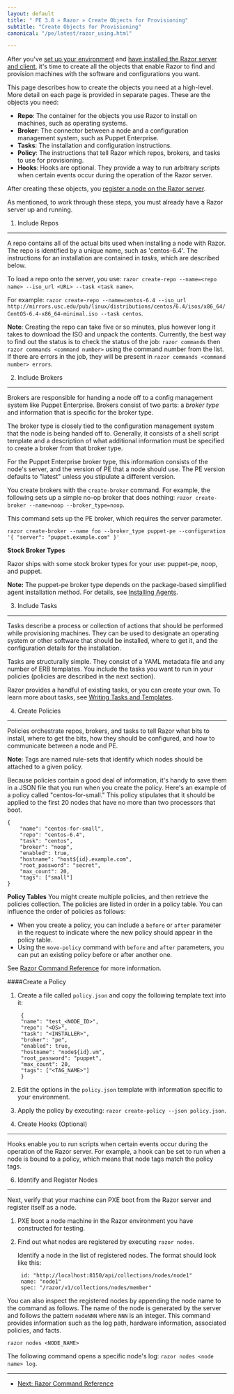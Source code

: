 ```yaml
---
layout: default
title: " PE 3.8 » Razor » Create Objects for Provisioning"
subtitle: "Create Objects for Provisioning"
canonical: "/pe/latest/razor_using.html"

---
```


After you've [set up your environment](./razor_prereqs) and [have installed the Razor server and client](./razor_install.html), it's time to create all the objects that enable Razor to find and provision machines with the software and configurations you want.

This page describes how to create the objects you need at a high-level. More detail on each page is provided in separate pages. These are the objects you need:

+ **Repo**: The container for the objects you use Razor to install on machines, such as operating systems.
+ **Broker**: The connector between a node and a configuration management system, such as Puppet Enterprise.
+ **Tasks**: The installation and configuration instructions.
+ **Policy**: The instructions that tell Razor which repos, brokers, and tasks to use for provisioning.
+ **Hooks**: Hooks are optional. They provide a way to run arbitrary scripts when certain events occur during the operation of the Razor server.

After creating these objects, you [register a node on the Razor server](#identify-and-register-nodes).

As mentioned, to work through these steps, you must already have a Razor server up and running.


1. Include Repos
-------------

A repo contains all of the actual bits used when installing a node with Razor. The repo is identified by a unique name, such as 'centos-6.4'. The instructions for an installation are contained in *tasks*, which are described below.

To load a repo onto the server, you use: `razor create-repo --name=<repo name> --iso_url <URL> --task <task name>`.

For example: `razor create-repo --name=centos-6.4 --iso_url http://mirrors.usc.edu/pub/linux/distributions/centos/6.4/isos/x86_64/CentOS-6.4-x86_64-minimal.iso --task centos`.

**Note**: Creating the repo can take five or so minutes, plus however long it takes to download the ISO and unpack the contents. Currently, the best way to find out the status is to check the status of the job: `razor commands` then `razor commands <command number>` using the command number from the list. If there are errors in the job, they will be present in `razor commands <command number> errors`.


2. Include Brokers
-------------

Brokers are responsible for handing a node off to a config management system like Puppet Enterprise. Brokers consist of two parts: a *broker type* and information that is specific for the broker type.

The broker type is closely tied to the configuration management system that the node is being handed off to. Generally, it consists of a shell script template and a description of what additional information must be specified to create a broker from that broker type.

For the Puppet Enterprise broker type, this information consists of the node's server, and the version of PE that a node should use. The PE version defaults to "latest" unless you stipulate a different version.

You create brokers with the `create-broker` command. For example, the following sets up a simple no-op broker that does nothing:
`razor create-broker --name=noop --broker_type=noop`.

This command sets up the PE broker, which requires the server parameter.

	razor create-broker --name foo --broker_type puppet-pe --configuration '{ "server": "puppet.example.com" }'

**Stock Broker Types**

Razor ships with some stock broker types for your use:  puppet-pe, noop, and puppet.

**Note:** The puppet-pe broker type depends on the package-based simplified agent installation method. For details, see  [Installing Agents](./install_basic.html#installing-agents).


3. Include Tasks
-------------

Tasks describe a process or collection of actions that should be performed while provisioning machines. They can be used to designate an operating system or other software that should be installed, where to get it, and the configuration details for the installation.

Tasks are structurally simple. They consist of a YAML metadata file and any number of ERB templates. You include the tasks you want to run in your policies (policies are described in the next section).

Razor provides a handful of existing tasks, or you can create your own. To learn more about tasks, see [Writing Tasks and Templates](./razor_tasks.html).


4. Create Policies
-------------

Policies orchestrate repos, brokers, and tasks to tell Razor what bits to install, where to get the bits, how they should be configured, and how to communicate between a node and PE.

**Note**: Tags are named rule-sets that identify which nodes should be attached to a given policy.

Because policies contain a good deal of information, it's handy to save them in a JSON file that you run when you create the policy. Here's an example of a policy called "centos-for-small." This policy stipulates that it should be applied to the first 20 nodes that have no more than two processors that boot.

	{
		"name": "centos-for-small",
		"repo": "centos-6.4",
		"task": "centos",
		"broker": "noop",
		"enabled": true,
		"hostname": "host${id}.example.com",
		"root_password": "secret",
		"max_count": 20,
		"tags": ["small"]
	}

**Policy Tables**
You might create multiple policies, and then retrieve the policies collection. The policies are listed in order in a policy table. You can influence the order of policies as follows:

+ When you create a policy, you can include a `before` or `after` parameter in the request to indicate where the new policy should appear in the policy table.
+ Using the `move-policy` command with `before` and `after` parameters, you can put an existing policy before or after another one.

See [Razor Command Reference](./razor_reference.html) for more information.

####Create a Policy

1. Create a file called `policy.json` and copy the following template text into it:

		{
  		"name": "test_<NODE_ID>",
  		"repo": "<OS>",
  		"task": "<INSTALLER>",
  		"broker": "pe",
  		"enabled": true,
  		"hostname": "node${id}.vm",
  		"root_password": "puppet",
  		"max_count": 20,
  		"tags": ["<TAG_NAME>"]
  		}

2. Edit the options in the `policy.json` template with information specific to  your environment.
3. Apply the policy by executing:	`razor create-policy --json policy.json`.

5. Create Hooks (Optional)
-------------

Hooks enable you to run scripts when certain events occur during the operation of the Razor server. For example, a hook can be set to run when a node is bound to a policy, which means that node tags match the policy tags.




6. Identify and Register Nodes
-------------

Next, verify that your machine can PXE boot from the Razor server and register itself as a node.

1. PXE boot a node machine in the Razor environment you have constructed for testing.
2. Find out what nodes are registered by executing `razor nodes`.

	Identify a node in the list of registered nodes. The format should look like this:

		id: "http://localhost:8150/api/collections/nodes/node1"
		name: "node1"
		spec: "/razor/v1/collections/nodes/member"

You can also inspect the registered nodes by appending the node name to the command as follows. The name of the node is generated by the server and follows the pattern `nodeNNN` where `NNN` is an integer. This command provides information such as the log path, hardware information, associated policies, and facts.

	razor nodes <NODE_NAME>


The following command opens a specific node's log: `razor nodes <node name> log`.


* * *


- [Next: Razor Command Reference](./razor_reference.html)


